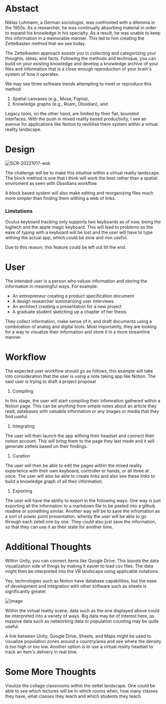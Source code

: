 # Abstact

Niklas Luhmann, a German sociologist, was confronted with a dilemma in the 1950s. As a researcher, he was continually absorbing material in order to expand his knowledge in his specialty. As a result, he was unable to keep this information in a memorable manner. This led to him creating the Zettelkasten method that we see today.

The Zettelkasten approach assists you in collecting and categorizing your thoughts, ideas, and facts. Following the methods and technique, you can build on your existing knowledge and develop a knowledge archive of your files and information that is a close enough reproduction of your brain's system of how it operates.

We may see three software trends attempting to meet or reproduce this method

1. Spatial canvases (e.g., Muse, Figma),
2. Knowledge graphs (e.g., Roam, Obsidian), and

Legacy tools, on the other hand, are limited by their flat, bounded interfaces. With the push in mixed reality based productivity, I see an avenue for applications like Notion to revitilise there system within a virtual reality landscape.

# Design

![SCR-20221017-wsk](https://user-images.githubusercontent.com/52125687/196300040-8924db22-a947-43b5-bc49-d6426ef3d6a1.png)


The challenge will be to make this intuitive within a virtual reality landscape. The block method is one that I think will work the best rather than a spatial enviroment as seen with Obsidians workflow.

A block based system will also make editing and reorganizing files much more simpler than finding them withing a web of links.

### Limitations

Oculus keyboard tracking only supports two keyboards as of now, being the logitech and the apple magic keyboard. This will lead to problems as the ease of typing with a keyboard will be lost and the user will have to type withing the actual app, which could be slow and non useful.

Due to this reason, this feature could be left out till the end.

# User

The intended user is a person who valuse information and storing the information in meaningful ways. For example:

- An entrepreneur creating a product specification document
- A design researcher summarizing user interviews
- An architect creating a presentation for a new project
- A graduate student sketching up a chapter of her thesis

They collect information, make sense of it, and draft documents using a combination of analog and digital tools. Most importantly, they are looking for a way to visualize their information and store it in a more streamline manner.

# Workflow

The expected user workflow should go as follows, this example will take into consideration that the user is using a note taking app like Notion. The said user is trying to draft a project proposal

1. Compiling

In this stage, the user will start compiling their infomration gathered within a Notion page. This can be anything from simple notes about an article they read, databases with valuable information or any images or media that they find useful.

1. Integrating

The user will then launch the app withing their headset and connect their notion account. This will bring them to the page they last made and it will generate zettels based on their findings.

1. Curation

The user will then be able to edit the pages within the mixed reality experience with their own keyboard, controller or hands, or all three at once. The user will also be able to create links and also see these links to build a knowledge graph of all their information.

1. Exporting

The user will have the ability to export in the following ways. One way is just exporting all the information to a markdown file to be pasted into a github readme or something similar. Another way will be to save the infromation as a sort of power point presentation, wherby the user will be able to go through each zetell one by one. They could also just save the information, so that they can use it as their state for another time.

# Additional Thoughts

Within Unity, you can connect items like Google Drive. This boosts the data visualization side of things by making it easier to load csv files. The data might then be interpreted into the VR landscape using applicable notations. 

Yes, technologies such as Notion have database capabilities, but the ease of development and integration with other software such as sheets is significantly greater.

![image](https://user-images.githubusercontent.com/52125687/196300294-dc638ce8-206a-4fe4-b25c-e62f2b5e4be6.png)

Within the virtual reality scene, data such as the one displayed above could be interpreted into a variety of ways. Big data may be of interest here, as massive data such as networking data or population counting may be quite useful. 

A link between Unity, Google Drive, Sheets, and Maps might be used to visualize population zones around a country/area and see where the density is too high or too low. Another option is to use a virtual reality headset to track an item's delivery in real time.

# Some More Thoughts

Visulize the collage classrooms within the zettel landscape. One could be able to see which lectures will be in which rooms when, how many classes they have, what classes they teach and which students they teach. 

